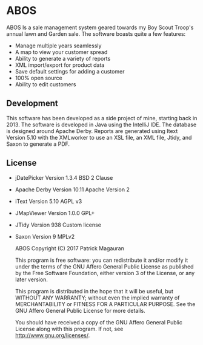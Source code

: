 ABOS
=======
ABOS Is a sale management system geared towards my Boy Scout Troop's annual lawn and Garden sale.
The software boasts quite a few features:

 - Manage multiple years seamlessly
 - A map to view your customer spread 
 - Ability to generate a variety of reports
 - XML import/export for product data
 - Save default settings for adding a customer
 - 100% open source
 - Ability to edit customers


Development
----------
This software has been developed as a side project of mine, starting back in 2013. The software is developed in Java using the IntelliJ IDE. The database is designed around Apache Derby. Reports are generated using Itext Version 5.10 with the XMLworker to use an XSL file, an XML file, Jtidy, and Saxon to generate a PDF.

License
------------
*   jDatePicker Version 1.3.4  BSD 2 Clause
*   Apache Derby Version 10.11  Apache Version 2
*   iText Version 5.10  AGPL v3
*   JMapViewer Version 1.0.0   GPL+
*   JTidy Version 938  Custom license
*   Saxon Version 9   MPLv2

    ABOS
    Copyright (C) 2017 Patrick Magauran

    This program is free software: you can redistribute it and/or modify
    it under the terms of the GNU Affero General Public License as published
    by the Free Software Foundation, either version 3 of the License, or
    any later version.

    This program is distributed in the hope that it will be useful,
    but WITHOUT ANY WARRANTY; without even the implied warranty of
    MERCHANTABILITY or FITNESS FOR A PARTICULAR PURPOSE.  See the
    GNU Affero General Public License for more details.

    You should have received a copy of the GNU Affero General Public License
    along with this program.  If not, see <http://www.gnu.org/licenses/>.

